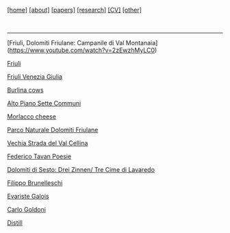 [[home]](./index.html)
[[about]](./about.html)
[[papers]](./papers.html)
[[research]](./research.html)
[[CV]](./cv.html)
[[other]](./other.html)

&nbsp;&nbsp;&nbsp;

---

[Friuli, Dolomiti Friulane: Campanile di Val Montanaia]
(https://www.youtube.com/watch?v=2zEwzhMyLC0)

[Friuli](https://www.youtube.com/watch?v=YEDMVT2dpSs)

[Friuli Venezia Giulia](https://www.youtube.com/watch?v=rsWCyvMtAfw)


[Burlina cows](https://en.wikipedia.org/wiki/Burlina)

[Alto Piano Sette Communi](https://www.asiago.it/en/asiago_plateau/)

[Morlacco cheese](https://en.wikipedia.org/wiki/Morlacco)

[Parco Naturale Dolomiti Friulane](http://www.parcodolomitifriulane.it/en/)

[Vechia Strada del Val Cellina](https://www.parcodolomitifriulane.it/en/guided-tours/the-old-road-of-valcellina/)

[Federico Tavan Poesie](http://ruttar.altervista.org/federico-tavan-poesie/)

[Dolomiti di Sesto: Drei Zinnen/ Tre Cime di Lavaredo](https://www.youtube.com/watch?v=wWGEv9miNSc)

[Filippo Brunelleschi](https://en.wikipedia.org/wiki/Filippo_Brunelleschi)

[Evariste Galois](https://www.britannica.com/biography/Evariste-Galois)

[Carlo Goldoni](https://en.wikipedia.org/wiki/Carlo_Goldoni)

[Distill](https://distill.pub)